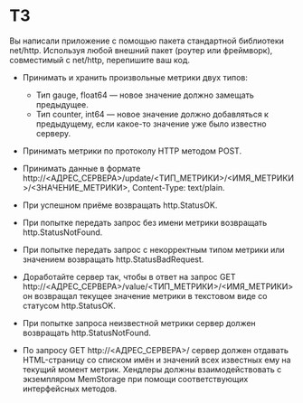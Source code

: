 # ТЗ

Вы написали приложение с помощью пакета стандартной библиотеки net/http. Используя любой внешний пакет (роутер или фреймворк), совместимый с net/http, перепишите ваш код.

* Принимать и хранить произвольные метрики двух типов:
    - Тип gauge, float64 — новое значение должно замещать предыдущее.
    - Тип counter, int64 — новое значение должно добавляться к предыдущему, если какое-то значение уже было известно серверу.
* Принимать метрики по протоколу HTTP методом POST.
* Принимать данные в формате http://<АДРЕС_СЕРВЕРА>/update/<ТИП_МЕТРИКИ>/<ИМЯ_МЕТРИКИ>/<ЗНАЧЕНИЕ_МЕТРИКИ>, Content-Type: text/plain.
* При успешном приёме возвращать http.StatusOK.
* При попытке передать запрос без имени метрики возвращать http.StatusNotFound.
* При попытке передать запрос с некорректным типом метрики или значением возвращать http.StatusBadRequest.

* Доработайте сервер так, чтобы в ответ на запрос GET http://<АДРЕС_СЕРВЕРА>/value/<ТИП_МЕТРИКИ>/<ИМЯ_МЕТРИКИ> он возвращал текущее значение метрики в текстовом виде со статусом http.StatusOK.

* При попытке запроса неизвестной метрики сервер должен возвращать http.StatusNotFound.

* По запросу GET http://<АДРЕС_СЕРВЕРА>/ сервер должен отдавать HTML-страницу со списком имён и значений всех известных ему на текущий момент метрик.
Хендлеры должны взаимодействовать с экземпляром MemStorage при помощи соответствующих интерфейсных методов.